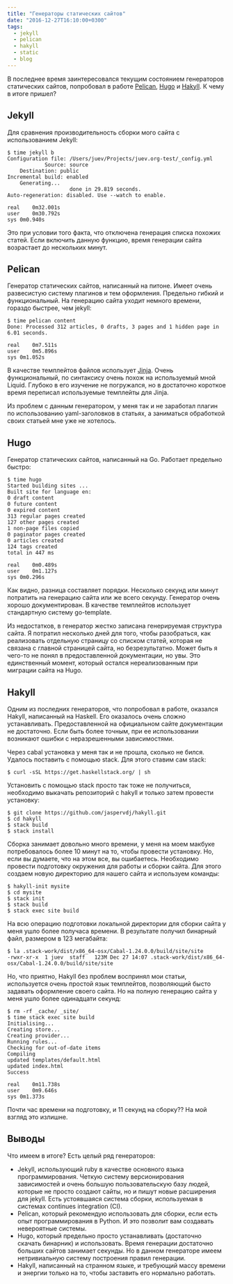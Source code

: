 ```yaml
---
title: "Генераторы статических сайтов"
date: "2016-12-27T16:10:00+0300"
tags:
  - jekyll
  - pelican
  - hakyll
  - static
  - blog
---
```

В последнее время заинтересовался текущим состоянием генераторов статических сайтов, попробовал в работе [Pelican](http://blog.getpelican.com "Pelican Static Site Generator"), [Hugo](http://gohugo.io "Static Website Engine") и [Hakyll](https://jaspervdj.be/hakyll/ "Static Sites on Haskell"). К чему в итоге пришел?

## Jekyll

Для сравнения производительность сборки мого сайта с использованием Jekyll:

    $ time jekyll b
    Configuration file: /Users/juev/Projects/juev.org-test/_config.yml
                Source: source
        Destination: public
    Incremental build: enabled
        Generating...
                        done in 29.819 seconds.
    Auto-regeneration: disabled. Use --watch to enable.

    real	0m32.001s
    user	0m30.792s
    sys	0m0.940s

Это при условии того факта, что отключена генерация списка похожих статей. Если включить данную функцию, время генерации сайта возрастает до нескольких минут.

## Pelican

Генератор статических сайтов, написанный на питоне. Имеет очень развесистую систему плагинов и тем оформления. Предельно гибкий и функциональный. На генерацию сайта уходит немного времени, гораздо быстрее, чем jekyll:

    $ time pelican content
    Done: Processed 312 articles, 0 drafts, 3 pages and 1 hidden page in 6.01 seconds.

    real	0m7.511s
    user	0m5.896s
    sys	0m1.052s

В качестве темплейтов файлов использует [Jinja](http://jinja.pocoo.org "Jinja2 is a full featured template engine for Python"). Очень функциональный, по синтаксису очень похож на используемый мной Liquid. Глубоко в его изучение не погружался, но в достаточно короткое время переписал используемые темплейты для Jinja.

Из проблем с данным генератором, у меня так и не заработал плагин по использованию yaml-заголовков в статьях, а заниматься обработкой своих статьей мне уже не хотелось.

## Hugo

Генератор статических сайтов, написанный на Go. Работает предельно быстро:

    $ time hugo
    Started building sites ...
    Built site for language en:
    0 draft content
    0 future content
    0 expired content
    313 regular pages created
    127 other pages created
    1 non-page files copied
    0 paginator pages created
    0 articles created
    124 tags created
    total in 447 ms

    real	0m0.489s
    user	0m1.127s
    sys	0m0.296s

Как видно, разница составляет порядки. Несколько секунд или минут потратить на генерацию сайта или же всего секунду. Генератор очень хорошо документирован. В качестве темплейтов использует стандартную систему go-template.

Из недостатков, в генератор жестко записана генерируемая структура сайта. Я потратил несколько дней для того, чтобы разобраться, как реализовать отдельную страницу со списком статей, которая не связана с главной страницей сайта, но безрезультатно. Может быть я чего-то не понял в предоставленной документации, но увы. Это единственный момент, который остался нереализованным при миграции сайта на Hugo.

## Hakyll

Одним из последних генераторов, что попробовал в работе, оказался Hakyll, написанный на Haskell. Его оказалось очень сложно устанавливать. Предоставленной на официальном сайте документации не достаточно. Если быть более точным, при ее использовании возникают ошибки с неразрешенными зависимостями.

Через cabal установка у меня так и не прошла, сколько не бился. Удалось поставить с помощью stack. Для этого ставим сам stack:

    $ curl -sSL https://get.haskellstack.org/ | sh

Установить с помощью stack просто так тоже не получиться, необходимо выкачать репозиторий с hakyll и только затем провести установку:

    $ git clone https://github.com/jaspervdj/hakyll.git
    $ cd hakyll
    $ stack build
    $ stack install

Сборка занимает довольно много времени, у меня на моем макбуке потребовалось более 10 минут на то, чтобы провести установку. Но, если вы думаете, что на этом все, вы ошибаетесь. Необходимо провести подготовку окружения для работы и сборки сайта. Для этого создаем новую директорию для нашего сайта и используем команды:

    $ hakyll-init mysite
    $ cd mysite
    $ stack init
    $ stack build
    $ stack exec site build

На всю операцию подготовки локальной директории для сборки сайта у меня ушло более получаса времени. В результате получил бинарный файл, размером в 123 мегабайта:

    $ la .stack-work/dist/x86_64-osx/Cabal-1.24.0.0/build/site/site
    -rwxr-xr-x  1 juev  staff   123M Dec 27 14:07 .stack-work/dist/x86_64-osx/Cabal-1.24.0.0/build/site/site

Но, что приятно, Hakyll без проблем воспринял мои статьи, используется очень простой язык темплейтов, позволяющий бысто задавать оформление своего сайта.
Но на полную генерацию сайта у меня ушло более одинадцати секунд:

    $ rm -rf _cache/ _site/
    $ time stack exec site build
    Initialising...
    Creating store...
    Creating provider...
    Running rules...
    Checking for out-of-date items
    Compiling
    updated templates/default.html
    updated index.html
    Success

    real	0m11.738s
    user	0m9.646s
    sys	0m1.373s

Почти час времени на подготовку, и 11 секунд на сборку?? На мой взгляд это излишне.

## Выводы

Что имеем в итоге? Есть целый ряд генераторов:

* Jekyll, использующий ruby в качестве основного языка программирования. Четкую систему версионирования зависимостей и очень большую пользовательскую базу людей, которые не просто создают сайты, но и пишут новые расширения для jekyll. Есть устоявшаяся система сборки, используемая в системах continues integration (CI).
* Pelican, который рекомендую использовать для сборки, если есть опыт программирования в Python. И это позволит вам создавать невероятные системы.
* Hugo, который предельно просто устанавливать (достаточно скачать бинарник) и использовать. Время генерации достаточно больших сайтов занимает секунды. Но в данном генераторе имеем нетривиальную систему построения правил генерации.
* Hakyll, написанный на странном языке, и требующий массу времени и энергии только на то, чтобы заставить его нормально работать.
